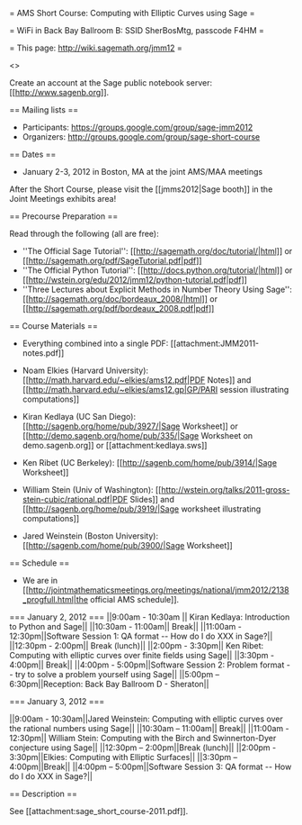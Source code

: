 = AMS Short Course: Computing with Elliptic Curves using Sage =

= WiFi in Back Bay Ballroom B: SSID SherBosMtg, passcode F4HM =

= This page: http://wiki.sagemath.org/jmm12 =

<<TableOfContents>>

Create an account at the Sage public notebook server: [[http://www.sagenb.org]].

== Mailing lists ==

  * Participants: https://groups.google.com/group/sage-jmm2012
  * Organizers: http://groups.google.com/group/sage-short-course

== Dates ==

 * January 2-3, 2012 in Boston, MA at the joint AMS/MAA meetings

After the Short Course, please visit the [[jmms2012|Sage booth]] in the Joint Meetings exhibits area!

== Precourse Preparation ==

Read through the following (all are free):

 * ''The Official Sage Tutorial'': [[http://sagemath.org/doc/tutorial/|html]] or [[http://sagemath.org/pdf/SageTutorial.pdf|pdf]]
 * ''The Official Python Tutorial'': [[http://docs.python.org/tutorial/|html]] or [[http://wstein.org/edu/2012/jmm12/python-tutorial.pdf|pdf]]
 * ''Three Lectures about Explicit Methods in Number Theory Using Sage'': [[http://sagemath.org/doc/bordeaux_2008/|html]] or [[http://sagemath.org/pdf/bordeaux_2008.pdf|pdf]]

== Course Materials ==

 * Everything combined into a single PDF: [[attachment:JMM2011-notes.pdf]]

 * Noam Elkies (Harvard University): [[http://math.harvard.edu/~elkies/ams12.pdf|PDF Notes]] and [[http://math.harvard.edu/~elkies/ams12.gp|GP/PARI session illustrating computations]]
 * Kiran Kedlaya (UC San Diego): [[http://sagenb.org/home/pub/3927/|Sage Worksheet]] or [[http://demo.sagenb.org/home/pub/335/|Sage Worksheet on demo.sagenb.org]] or  [[attachment:kedlaya.sws]]
 * Ken Ribet (UC Berkeley): [[http://sagenb.com/home/pub/3914/|Sage Worksheet]]
 * William Stein (Univ of Washington):  [[http://wstein.org/talks/2011-gross-stein-cubic/rational.pdf|PDF Slides]] and [[http://sagenb.org/home/pub/3919/|Sage worksheet illustrating computations]]
 * Jared Weinstein (Boston University): [[http://sagenb.com/home/pub/3900/|Sage Worksheet]]

== Schedule ==

 * We are in [[http://jointmathematicsmeetings.org/meetings/national/jmm2012/2138_progfull.html|the official AMS schedule]].

=== January 2, 2012 ===
||9:00am - 10:30am || Kiran Kedlaya: Introduction to Python and Sage||
||10:30am - 11:00am|| Break||
||11:00am - 12:30pm||Software Session 1: QA format -- How do I do XXX in Sage?||
||12:30pm - 2:00pm|| Break (lunch)||
||2:00pm - 3:30pm|| Ken Ribet: Computing with elliptic curves over finite fields using Sage||
||3:30pm - 4:00pm|| Break||
||4:00pm - 5:00pm||Software Session 2: Problem format -- try to solve a problem yourself using Sage||
||5:00pm – 6:30pm||Reception: Back Bay Ballroom D - Sheraton||


=== January 3, 2012 ===

||9:00am - 10:30am||Jared Weinstein: Computing with elliptic curves over the rational numbers using Sage||
||10:30am – 11:00am|| Break||
||11:00am - 12:30pm|| William Stein: Computing with the Birch and Swinnerton-Dyer conjecture using Sage||
||12:30pm – 2:00pm||Break (lunch)||
||2:00pm - 3:30pm||Elkies: Computing with Elliptic Surfaces||
||3:30pm – 4:00pm||Break||
||4:00pm – 5:00pm||Software Session 3: QA format -- How do I do XXX in Sage?||

== Description ==

  See [[attachment:sage_short_course-2011.pdf]].

